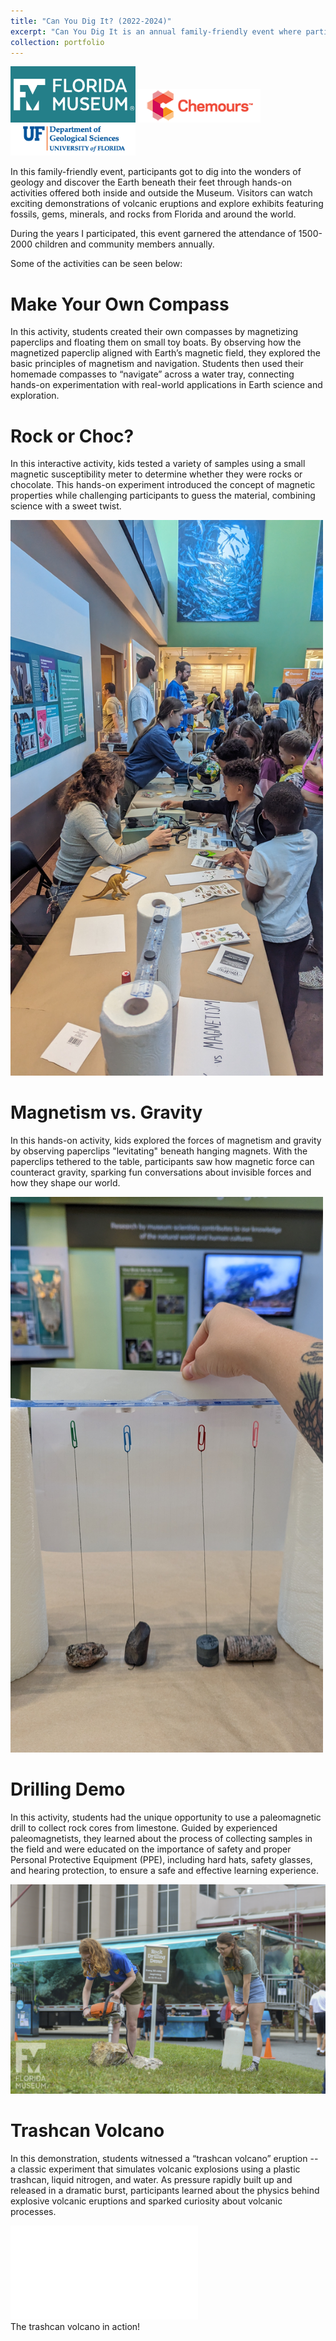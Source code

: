 ```yaml
---
title: "Can You Dig It? (2022-2024)"
excerpt: "Can You Dig It is an annual family-friendly event where participants get to dig into the wonders of geology and discover the Earth.<br/><img src='/images/cydi-sandbox.jpg' width='700'>"
collection: portfolio
---
```

<img src='/images/FLmuseum.png' width='200'><img src='/images/chemours.png' width='200'><img src='/images/UFgeo.png' width='200'>

In this family-friendly event, participants got to dig into the wonders of geology and discover the Earth beneath their feet through hands-on activities offered both inside and outside the Museum. Visitors can watch exciting demonstrations of volcanic eruptions and explore exhibits featuring fossils, gems, minerals, and rocks from Florida and around the world. 

During the years I participated, this event garnered the attendance of 1500-2000 children and community members annually.

Some of the activities can be seen below:

Make Your Own Compass
======
In this activity, students created their own compasses by magnetizing paperclips and floating them on small toy boats. By observing how the magnetized paperclip aligned with Earth’s magnetic field, they explored the basic principles of magnetism and navigation. Students then used their homemade compasses to “navigate” across a water tray, connecting hands-on experimentation with real-world applications in Earth science and exploration.

Rock or Choc?
======
In this interactive activity, kids tested a variety of samples using a small magnetic susceptibility meter to determine whether they were rocks or chocolate. This hands-on experiment introduced the concept of magnetic properties while challenging participants to guess the material, combining science with a sweet twist.

<img src='/images/cydi-rockchoc.jpg' width='500'>

Magnetism vs. Gravity
======
In this hands-on activity, kids explored the forces of magnetism and gravity by observing paperclips "levitating" beneath hanging magnets. With the paperclips tethered to the table, participants saw how magnetic force can counteract gravity, sparking fun conversations about invisible forces and how they shape our world.

<img src='/images/cydi-magvsgrav.jpg' width='500'>

Drilling Demo
======
In this activity, students had the unique opportunity to use a paleomagnetic drill to collect rock cores from limestone. Guided by experienced paleomagnetists, they learned about the process of collecting samples in the field and were educated on the importance of safety and proper Personal Protective Equipment (PPE), including hard hats, safety glasses, and hearing protection, to ensure a safe and effective learning experience.

<img src='/images/cydi-rockdrilling.jpg' width='600'>

Trashcan Volcano
======
In this demonstration, students witnessed a “trashcan volcano” eruption -- a classic experiment that simulates volcanic explosions using a plastic trashcan, liquid nitrogen, and water. As pressure rapidly built up and released in a dramatic burst, participants learned about the physics behind explosive volcanic eruptions and sparked curiosity about volcanic processes.

<html>
<body>
<div style="width: 1600;">
  <iframe
          src="/images/cydi-trashcanvolcano.mp4"  
          frameborder="0" 
          allow="accelerometer; autoplay; clipboard-write; encrypted-media; gyroscope; picture-in-picture" 
          allowfullscreen>
  </iframe>
</div>
<figcaption>The trashcan volcano in action!</figcaption>
</body>
</html>

